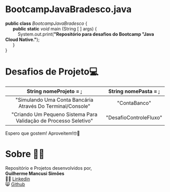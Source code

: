 # BootcampJavaBradesco.java
**public class** _BootcampJavaBradesco_ {                                                           
  &nbsp;&nbsp;&nbsp;&nbsp;&nbsp;&nbsp;**public static** *void* main (String [ ] args) {<br>
  &nbsp;&nbsp;&nbsp;&nbsp;&nbsp;&nbsp;&nbsp;&nbsp;&nbsp;&nbsp;System.out.print(**"Repositório para desafios do Bootcamp "Java Cloud Native."**);<br>
  &nbsp;&nbsp;&nbsp;&nbsp;&nbsp;&nbsp;}<br>
}

# Desafios de Projeto💻
| **String** nomeProjeto = ; | **String** nomePasta = ; | 
| :----------------------------------:|:---------------------:|
| "Simulando Uma Conta Bancária Através Do Terminal/Console" | "ContaBanco" |
| "Criando Um Pequeno Sistema Para Validação de Processo Seletivo" | "DesafioControleFluxo" |


Espero que gostem! Aproveitem!🤓💖

# Sobre 👨‍💻
Repositório e Projetos desenvolvidos por,  
**Guilherme Mancusi Simões**  
👨‍💻 [Linkedin](https://www.linkedin.com/in/guilherme-mancusi-sim%C3%B5es-882873215/)  
😸 [Github](https://github.com/GuiCrownguard)
